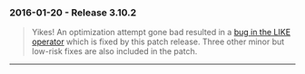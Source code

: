 ### 2016\-01\-20 \- Release 3\.10\.2


> Yikes! An optimization attempt gone bad resulted in a 
> [bug in the LIKE operator](https://www.sqlite.org/src/info/80369eddd5c94)
> which is fixed by this patch release.
> Three other minor but low\-risk fixes are also included in the patch.



---

